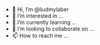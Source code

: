 - 👋 Hi, I’m @liudmylaber
- 👀 I’m interested in ...
- 🌱 I’m currently learning ...
- 💞️ I’m looking to collaborate on ...
- 📫 How to reach me ...

<!---
liudmylaber/liudmylaber is a ✨ special ✨ repository because its `README.md` (this file) appears on your GitHub profile.
You can click the Preview link to take a look at your changes.
--->
